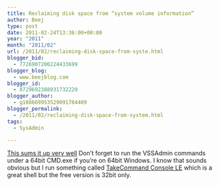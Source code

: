 ```yaml
---
title: Reclaiming disk space from “system volume information”
author: Beej
type: post
date: 2011-02-24T13:36:00+00:00
year: "2011"
month: "2011/02"
url: /2011/02/reclaiming-disk-space-from-syste.html
blogger_bid:
  - 7726907200224433699
blogger_blog:
  - www.beejblog.com
blogger_id:
  - 8729692388031732220
blogger_author:
  - g108669953529091704409
blogger_permalink:
  - /2011/02/reclaiming-disk-space-from-system.html
tags:
  - SysAdmin

---
```

<a href="http://indrajitc.wordpress.com/2008/03/25/reclaiming-disk-space-from-system-volume-information/" target="_blank">This sums it up very well</a> Don’t forget to run the VSSAdmin commands under a 64bit CMD.exe if you’re on 64bit Windows. I know that sounds obvious but I run something called <a href="http://jpsoft.com/tccle_cmd_replacement.html" target="_blank">TakeCommand Console LE</a> which is a great shell but the free version is 32bit only.